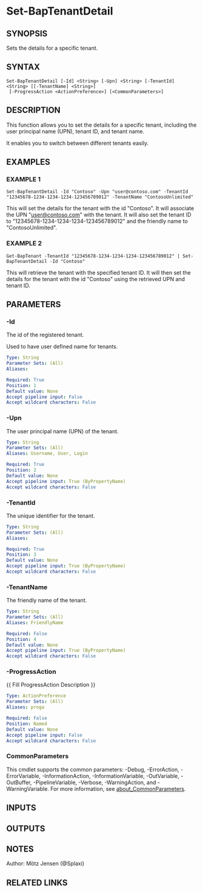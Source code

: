 ﻿---
external help file: d365bap.tools-help.xml
Module Name: d365bap.tools
online version:
schema: 2.0.0
---

# Set-BapTenantDetail

## SYNOPSIS
Sets the details for a specific tenant.

## SYNTAX

```
Set-BapTenantDetail [-Id] <String> [-Upn] <String> [-TenantId] <String> [[-TenantName] <String>]
 [-ProgressAction <ActionPreference>] [<CommonParameters>]
```

## DESCRIPTION
This function allows you to set the details for a specific tenant, including the user principal name (UPN), tenant ID, and tenant name.

It enables you to switch between different tenants easily.

## EXAMPLES

### EXAMPLE 1
```
Set-BapTenantDetail -Id "Contoso" -Upn "user@contoso.com" -TenantId "12345678-1234-1234-1234-123456789012" -TenantName "ContosoUnlimited"
```

This will set the details for the tenant with the id "Contoso".
It will associate the UPN "user@contoso.com" with the tenant.
It will also set the tenant ID to "12345678-1234-1234-1234-123456789012" and the friendly name to "ContosoUnlimited".

### EXAMPLE 2
```
Get-BapTenant -TenantId "12345678-1234-1234-1234-123456789012" | Set-BapTenantDetail -Id "Contoso"
```

This will retrieve the tenant with the specified tenant ID.
It will then set the details for the tenant with the id "Contoso" using the retrieved UPN and tenant ID.

## PARAMETERS

### -Id
The id of the registered tenant.

Used to have user defined name for tenants.

```yaml
Type: String
Parameter Sets: (All)
Aliases:

Required: True
Position: 1
Default value: None
Accept pipeline input: False
Accept wildcard characters: False
```

### -Upn
The user principal name (UPN) of the tenant.

```yaml
Type: String
Parameter Sets: (All)
Aliases: Username, User, Login

Required: True
Position: 2
Default value: None
Accept pipeline input: True (ByPropertyName)
Accept wildcard characters: False
```

### -TenantId
The unique identifier for the tenant.

```yaml
Type: String
Parameter Sets: (All)
Aliases:

Required: True
Position: 3
Default value: None
Accept pipeline input: True (ByPropertyName)
Accept wildcard characters: False
```

### -TenantName
The friendly name of the tenant.

```yaml
Type: String
Parameter Sets: (All)
Aliases: FriendlyName

Required: False
Position: 4
Default value: None
Accept pipeline input: True (ByPropertyName)
Accept wildcard characters: False
```

### -ProgressAction
{{ Fill ProgressAction Description }}

```yaml
Type: ActionPreference
Parameter Sets: (All)
Aliases: proga

Required: False
Position: Named
Default value: None
Accept pipeline input: False
Accept wildcard characters: False
```

### CommonParameters
This cmdlet supports the common parameters: -Debug, -ErrorAction, -ErrorVariable, -InformationAction, -InformationVariable, -OutVariable, -OutBuffer, -PipelineVariable, -Verbose, -WarningAction, and -WarningVariable. For more information, see [about_CommonParameters](http://go.microsoft.com/fwlink/?LinkID=113216).

## INPUTS

## OUTPUTS

## NOTES
Author: Mötz Jensen (@Splaxi)

## RELATED LINKS
